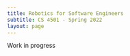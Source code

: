 ```yaml
---
title: Robotics for Software Engineers 
subtitle: CS 4501 - Spring 2022
layout: page
---
```


Work in progress
